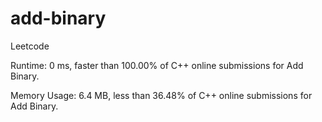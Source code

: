 # add-binary
Leetcode


Runtime: 0 ms, faster than 100.00% of C++ online submissions for Add Binary.



Memory Usage: 6.4 MB, less than 36.48% of C++ online submissions for Add Binary.

